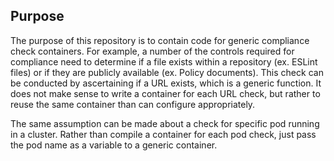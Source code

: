 ## Purpose

The purpose of this repository is to contain code for generic compliance check containers. For example, a number of the controls required for compliance need to determine if a file exists within a repository (ex. ESLint files) or if they are publicly available (ex. Policy documents). This check can be conducted by ascertaining if a URL exists, which is a generic function. It does not make sense to write a container for each URL check, but rather to reuse the same container than can configure appropriately.

The same assumption can be made about a check for specific pod running in a cluster. Rather than compile a container for each pod check, just pass the pod name as a variable to a generic container.
